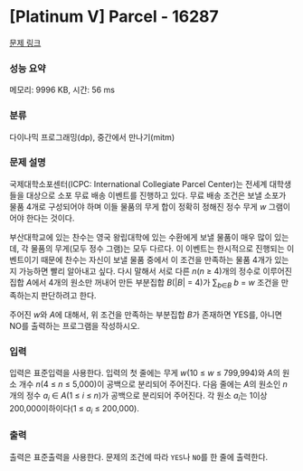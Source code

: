 # [Platinum V] Parcel - 16287 

[문제 링크](https://www.acmicpc.net/problem/16287) 

### 성능 요약

메모리: 9996 KB, 시간: 56 ms

### 분류

다이나믹 프로그래밍(dp), 중간에서 만나기(mitm)

### 문제 설명

<p>국제대학소포센터(ICPC: International Collegiate Parcel Center)는 전세계 대학생들을 대상으로 소포 무료 배송 이벤트를 진행하고 있다. 무료 배송 조건은 보낼 소포가 물품 4개로 구성되어야 하며 이들 물품의 무게 합이 정확히 정해진 정수 무게 <em>w</em> 그램이어야 한다는 것이다.</p>

<p>부산대학교에 있는 찬수는 영국 왕립대학에 있는 수환에게 보낼 물품이 매우 많이 있는데, 각 물품의 무게(모두 정수 그램)는 모두 다르다. 이 이벤트는 한시적으로 진행되는 이벤트이기 때문에 찬수는 자신이 보낼 물품 중에서 이 조건을 만족하는 물품 4개가 있는지 가능하면 빨리 알아내고 싶다. 다시 말해서 서로 다른 <em>n</em>(<em>n</em> ≥ 4)개의 정수로 이루어진 집합 <em>A</em>에서 4개의 원소만 꺼내어 만든 부분집합 <em>B</em>(|<em>B</em>| = 4)가 ∑<sub><em>b</em>∈<em>B</em></sub> <em>b</em> = <em>w</em> 조건을 만족하는지 판단하려고 한다. </p>

<p>주어진 <em>w</em>와 <em>A</em>에 대해서, 위 조건을 만족하는 부분집합 <em>B</em>가 존재하면 YES를, 아니면 NO를 출력하는 프로그램을 작성하시오.</p>

### 입력 

 <p>입력은 표준입력을 사용한다. 입력의 첫 줄에는 무게 <em>w</em>(10 ≤ <em>w</em> ≤ 799,994)와 <em>A</em>의 원소 개수 <em>n</em>(4 ≤ <em>n</em> ≤ 5,000)이 공백으로 분리되어 주어진다. 다음 줄에는 <em>A</em>의 원소인 <em>n</em>개의 정수 <em>a</em><sub><em>i</em></sub> ∈ <em>A</em>(1 ≤ <em>i</em> ≤ <em>n</em>)가 공백으로 분리되어 주어진다. 각 원소 <em>a</em><sub><em>i</em></sub>는 1이상 200,000이하이다(1 ≤ <em>a</em><sub><em>i</em></sub> ≤ 200,000).</p>

### 출력 

 <p>출력은 표준출력을 사용한다. 문제의 조건에 따라 <code>YES</code>나 <code>NO</code>를 한 줄에 출력한다.</p>

